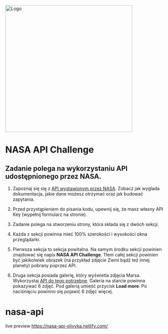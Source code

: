 <img alt="Logo" src="http://coderslab.pl/svg/logo-coderslab.svg" width="400">

# NASA API Challenge

## Zadanie polega na wykorzystaniu API udostępnionego przez NASA.

1. Zapoznaj się się z [API wystawionym przez NASA](https://api.nasa.gov/index.html). Zobacz jak wyglada dokumentacja, jakie dane możesz otrzymać oraz jak budować zapytania.

2. Przed przystąpieniem do pisania kodu, upewnij się, że masz własny API Key (wypełnij formularz na stronie).

3. Zadanie polega na stworzeniu strony, która składa się z dwóch sekcji.

4. Każda z sekcji powinna mieć 100% szerokości i wysokości okna przeglądarki.

5. Pierwsza sekcja to sekcja powitalna. Na samym środku sekcji powinien znajdować się napis __NASA API Challenge__. Tłem całej sekcji powinien być jakikolwiek obrazek (na przykład zdjęcie Ziemi bądź też innej planety) pobrany poprzez API.

6. Druga sekcja posiada galerię, który wyświetla zdjęcia Marsa.
Wykorzystaj [API do tego potrzebne](https://api.nasa.gov/api.html#MarsPhotos). Galeria na starcie powinna pokazywać 6 zdjęć. Pod galerią umieść przycisk __Load more__. Po naciśnięciu powinno się pojawić 6 zdjęć więcej.
 
 
# nasa-api
 
live preview https://nasa-api-olivvka.netlify.com/
